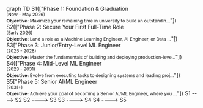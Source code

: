 graph TD
    S1(["Phase 1: Foundation & Graduation<br/><small>(Now - May 2026)</small><br/><small>**Objective:** Maximize your remaining time in university to build an outstandin...</small>"])
    S2(["Phase 2: Secure Your First Full-Time Role<br/><small>(Early 2026)</small><br/><small>**Objective:** Land a role as a Machine Learning Engineer, AI Engineer, or Data ...</small>"])
    S3["Phase 3: Junior/Entry-Level ML Engineer<br/><small>(2026 - 2028)</small><br/><small>**Objective:** Master the fundamentals of building and deploying production-leve...</small>"])
    S4(["Phase 4: Mid-Level ML Engineer<br/><small>(2028 - 2031)</small><br/><small>**Objective:** Evolve from executing tasks to designing systems and leading proj...</small>"])
    S5["Phase 5: Senior AI/ML Engineer<br/><small>(2031+)</small><br/><small>**Objective:** Achieve your goal of becoming a Senior AI/ML Engineer, where you ...</small>"])
    S1 ----> S2
    S2 ----> S3
    S3 ----> S4
    S4 ----> S5